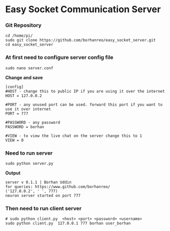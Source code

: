 # Easy Socket Communication Server
### Git Repository
    cd /home/pi/
    sudo git clone https://github.com/borhanreo/easy_socket_server.git
    cd easy_socket_server
### At first need to configure server config file 
    sudo nano server.conf
**Change and save**
        
    [config]
    #HOST - change this to public IP if you are using it over the internet
    HOST = 127.0.0.2

    #PORT - any unused port can be used. forward this port if you want to use it over internet
    PORT = 777

    #PASSWORD - any password
    PASSWORD = borhan

    #VIEW - to view the live chat on the server change this to 1
    VIEW = 0    
    
### Need to run server
    sudo python server.py    
    
**Output**

    server v 0.1.1 | Borhan Uddin
	for queries: https://www.github.com/borhanreo/
    ('127.0.0.2', ' ', 777)
    neuron server started on port 777
    
### Then need to run client server
    # sudo python client.py  <host> <port> <password> <username>
    sudo python client.py  127.0.0.1 777 borhan user_borhan   